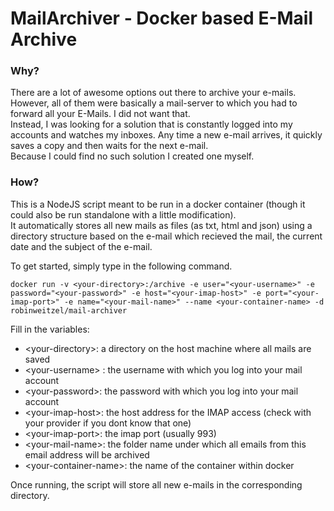 # MailArchiver - Docker based E-Mail Archive

### Why?
There are a lot of awesome options out there to archive your e-mails.
However, all of them were basically a mail-server to which you had to forward all your E-Mails.
I did not want that.<br>
Instead, I was looking for a solution that is constantly logged into my accounts and watches my inboxes.
Any time a new e-mail arrives, it quickly saves a copy and then waits for the next e-mail.<br>
Because I could find no such solution I created one myself.

### How?
This is a NodeJS script meant to be run in a docker container (though it could also be run standalone with a little modification).<br>
It automatically stores all new mails as files (as txt, html and json) using a directory structure based on the e-mail which recieved the mail, the current date and the subject of the e-mail.

To get started, simply type in the following command.
```
docker run -v <your-directory>:/archive -e user="<your-username>" -e password="<your-password>" -e host="<your-imap-host>" -e port="<your-imap-port>" -e name="<your-mail-name>" --name <your-container-name> -d robinweitzel/mail-archiver
```
Fill in the variables:
* \<your-directory>: a directory on the host machine where all mails are saved
* \<your-username> : the username with which you log into your mail account
* \<your-password>: the password with which you log into your mail account
* \<your-imap-host>: the host address for the IMAP access (check with your provider if you dont know that one)
* \<your-imap-port>: the imap port (usually 993)
* \<your-mail-name>: the folder name under which all emails from this email address will be archived
* \<your-container-name>: the name of the container within docker

Once running, the script will store all new e-mails in the corresponding directory.

